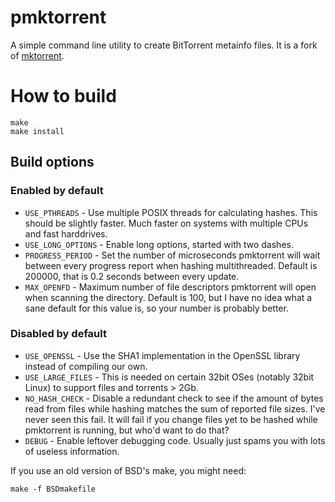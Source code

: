 # pmktorrent
A simple command line utility to create BitTorrent metainfo files. It is a fork of [mktorrent](https://github.com/Rudde/mktorrent).

# How to build
```
make
make install
```

## Build options
### Enabled by default
- `USE_PTHREADS` - Use multiple POSIX threads for calculating hashes. This should be slightly faster. Much faster on systems with multiple CPUs and fast harddrives.
- `USE_LONG_OPTIONS` - Enable long options, started with two dashes.
- `PROGRESS_PERIOD` - Set the number of microseconds pmktorrent will wait between every progress report when hashing multithreaded. Default is 200000, that is 0.2 seconds between every update.
- `MAX_OPENFD` - Maximum number of file descriptors pmktorrent will open when scanning the directory. Default is 100, but I have no idea what a sane default for this value is, so your number is probably better.

### Disabled by default
- `USE_OPENSSL` - Use the SHA1 implementation in the OpenSSL library instead of compiling our own.
- `USE_LARGE_FILES` - This is needed on certain 32bit OSes (notably 32bit Linux) to support files and torrents > 2Gb.
- `NO_HASH_CHECK` - Disable a redundant check to see if the amount of bytes read from files while hashing matches the sum of reported file sizes. I've never seen this fail. It will fail if you change files yet to be hashed while pmktorrent is running, but who'd want to do that?
- `DEBUG` - Enable leftover debugging code. Usually just spams you with lots of useless information.

If you use an old version of BSD's make, you might need:

`make -f BSDmakefile`
